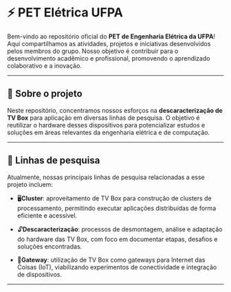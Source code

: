 # ⚡ PET Elétrica UFPA

Bem-vindo ao repositório oficial do **PET de Engenharia Elétrica da UFPA**! Aqui compartilhamos as atividades, projetos e iniciativas desenvolvidos pelos membros do grupo. Nosso objetivo é contribuir para o desenvolvimento acadêmico e profissional, promovendo o aprendizado colaborativo e a inovação.

---

## 🔎 Sobre o projeto

Neste repositório, concentramos nossos esforços na **descaracterização de TV Box** para aplicação em diversas linhas de pesquisa. O objetivo é reutilizar o hardware desses dispositivos para potencializar estudos e soluções em áreas relevantes da engenharia elétrica e de computação.

---

## 🎯 Linhas de pesquisa

Atualmente, nossas principais linhas de pesquisa relacionadas a esse projeto incluem:

- 🖥️**Cluster**: aproveitamento de TV Box para construção de clusters de processamento, permitindo executar aplicações distribuídas de forma eficiente e acessível.

- 🔓**Descaracterização**: processos de desmontagem, análise e adaptação do hardware das TV Box, com foco em documentar etapas, desafios e soluções encontradas.

- 📡**Gateway**: utilização de TV Box como gateways para Internet das Coisas (IoT), viabilizando experimentos de conectividade e integração de dispositivos.

---

